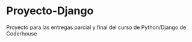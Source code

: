 # Proyecto-Django
Proyecto para las entregas parcial y final del curso de Python/Django de Coderhouse
